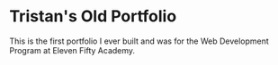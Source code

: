 # Tristan's Old Portfolio
This is the first portfolio I ever built and was for the Web Development Program at Eleven Fifty Academy.
